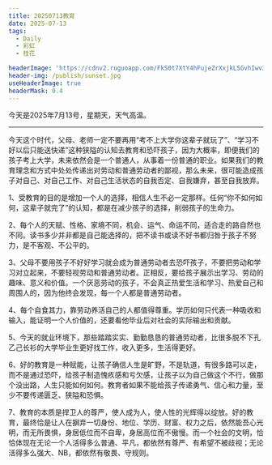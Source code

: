 ```yaml
---
title: 20250713教育
date: 2025-07-13
tags:
  - Daily
  - 彩虹
  - 桂花

headerImage: 'https://cdnv2.ruguoapp.com/FkS0t7XtY4hFujeZrXxjkLSGvhIwv3.jpg'
header-img: /publish/sunset.jpg
useHeaderImage: true
headerMask: 0.4
---
```


今天是2025年7月13号，星期天，天气高温。

---

今天这个时代，父母、老师一定不要再用“考不上大学你这辈子就玩了”、“学习不好以后只能送快递”这种狭隘的认知去教育和恐吓孩子，因为大概率，即便我们的孩子考上大学，未来依然会是一个普通人，从事着一份普通的职业。如果我们的教育理念和方式中处处传递出对劳动和普通劳动者的鄙视，那么未来，很可能造成孩子对自己、对自己工作、对自己生活状态的自我否定、自我嫌弃，甚至自我放弃。

1、受教育的目的是增加一个人的选择，相信人生不必一定那样。任何“你不如何如何，这辈子就完了”的认知，都是在减少孩子的选择，削弱孩子的生命力。

2、每个人的天赋、性格、家境不同，机会、运气、命运不同，适合走的路自然也不同。读书多少并非都是自己能选择的，把不读书或读不好书都归咎于孩子不努力，是不客观、不公平的。

3、父母不要用孩子不好好学习就会成为普通劳动者去恐吓孩子，不要把劳动和学习对立起来，不要轻视劳动和普通劳动者。正相反，要给孩子展示出学习、劳动的趣味、意义和价值。一个厌恶劳动的孩子，不会真正热爱生活和学习、热爱自己和周围人的，因为他终会发现，每一个人都是普通劳动者。

4、每个自食其力，靠劳动养活自己的人都值得尊重。学历如何只代表一种吸收和输入，能证明一个人价值的，还要看他毕业后对社会的实际输出和贡献。

5、今天的就业环境下，那些踏踏实实、勤勤恳恳的普通劳动者，比很多脱不下孔乙己长衫的大学毕业生更好找工作，收入更多，生活得更好。

6、好的教育是一种赋能，让孩子确信人生是旷野，不是轨道，有很多路可以走，而不是通过恐吓，给孩子制造愧疚感和亏欠感，让孩子以为自己做这个不行，做那个没出路，人生只能如何如何。教育者如果不能给孩子传递勇气、信心和力量，至少不要传递匮乏、狭隘和恐惧。

7、教育的本质是捍卫人的尊严，使人成为人，使人性的光辉得以绽放。好的教育，最终恰是让人在摒弃一切身份、地位、学历、财富、权力之后，依然能吾心光明，而无所畏惧，身居低位而不自卑，身居高位而不傲慢。而一个社会的文明，恰恰体现在无论一个人活得多么普通、平凡，都依然有尊严、有希望不被歧视；无论活得多么强大、NB，都依然有敬畏、守规则。
